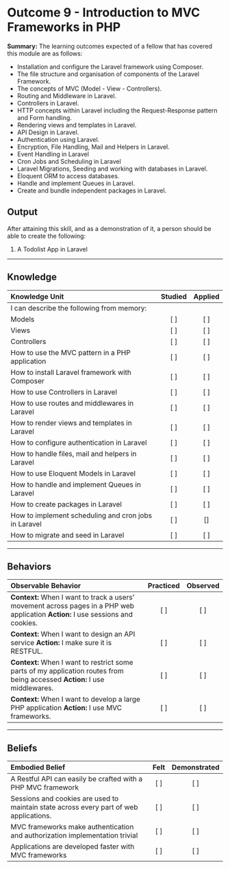 # Outcome 9 - Introduction to MVC Frameworks in PHP

**Summary:**
The learning outcomes expected of a fellow that has covered this module are as follows:
- Installation and configure the Laravel framework using Composer.
- The file structure and organisation of components of the Laravel Framework.
- The concepts of MVC (Model - View - Controllers).
- Routing and Middleware in Laravel.
- Controllers in Laravel.
- HTTP concepts within Laravel including the Request-Response pattern and Form handling.
- Rendering views and templates in Laravel.
- API Design in Laravel.
- Authentication using Laravel.
- Encryption, File Handling, Mail and Helpers in Laravel.
- Event Handling in Laravel
- Cron Jobs and Scheduling in Laravel
- Laravel Migrations, Seeding and working with databases in Laravel.
- Eloquent ORM to access databases.
- Handle and implement Queues in Laravel.
- Create and bundle independent packages in Laravel.


**Output**
----------
After attaining this skill, and as a demonstration of it, a person should be able to create the following:

1. A Todolist App in Laravel


----------
## **Knowledge**


| Knowledge Unit   |      Studied      | Applied |
|:-------------|:------------------:|:--------:|
| I can describe the following from memory: | | |
| Models | [ ] | [ ] |
| Views| [ ] | [ ] |
| Controllers | [ ] | [ ] |
| How to use the MVC pattern in a PHP application | [ ] | [ ] |
| How to install Laravel framework with Composer | [ ] | [ ] |
| How to use Controllers in Laravel | [ ] | [ ] |
| How to use routes and middlewares in Laravel| [ ] | [ ] |
| How to render views and templates in Laravel | [ ] | [ ] |
| How to configure authentication in Laravel | [ ] | [ ] |
| How to handle files, mail and helpers in Laravel | [ ] | [ ] |
| How to use Eloquent Models in Laravel | [ ] | [ ] |
| How to handle and implement Queues in Laravel | [ ] | [ ] |
| How to create packages in Laravel | [ ] | [ ] |
| How to implement scheduling and cron jobs in Laravel| [ ] | [] |
| How to migrate and seed in Laravel| [ ] | [ ] |



----------


## **Behaviors**

| Observable Behavior   |      Practiced      | Observed |
|:-------------|:------------------:|:--------:|
| **Context:** When I want to track a users' movement across pages in a PHP web application **Action:**  I use sessions and cookies.| [ ] | [ ]  |
| **Context:**  When I want to design an API service **Action:** I make sure it is RESTFUL. |   [ ]   |   [ ] |
| **Context:**  When I want to restrict some parts of my application routes from being accessed **Action:** I use middlewares. |   [ ]   |   [ ] |
| **Context:**  When I want to develop a large PHP application **Action:** I use MVC frameworks. |   [ ]   |   [ ] |

----------


## **Beliefs**


| Embodied Belief   |      Felt      | Demonstrated |
|:-------------|:------------------:|:--------:|
| A Restful API can easily be crafted with a PHP MVC framework | [ ] | [ ]  |
| Sessions and cookies are used to maintain state across every part of web applications.  |   [ ]   |   [ ] |
| MVC frameworks make authentication and authorization implementation trivial |   [ ]   |   [ ] |
| Applications are developed faster with MVC frameworks |   [ ]   |   [ ] |
